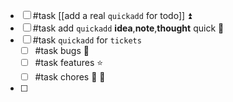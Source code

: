 
- [ ] #task [[add a real `quickadd` for todo]] ⏫
- [ ] #task add `quickadd` **idea**,**note**,**thought** quick 🔼
- [ ] #task `quickadd` for `tickets`
	- [ ] #task bugs 🐛
	- [ ] #task features ⭐
	- [ ] #task chores 🧹 🔽
- [ ] 